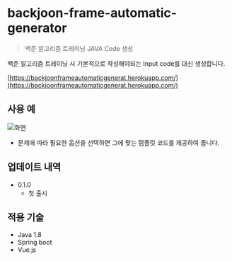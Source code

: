 # backjoon-frame-automatic-generator
> 백준 알고리즘 트레이닝 JAVA Code 생성

백준 알고리즘 트레이닝 시 기본적으로 작성해야되는 Input code를 대신 생성합니다.

[https://backjoonframeautomaticgenerat.herokuapp.com/](https://backjoonframeautomaticgenerat.herokuapp.com/)

## 사용 예

![화면](https://user-images.githubusercontent.com/20533433/106384503-94945180-640e-11eb-8cd5-d48f5551bb36.gif)

* 문제에 따라 필요한 옵션을 선택하면 그에 맞는 탬플릿 코드를 제공하여 줍니다.

## 업데이트 내역

* 0.1.0
    * 첫 출시
    
## 적용 기술

* Java 1.8
* Spring boot
* Vue.js
